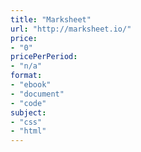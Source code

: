 ```yaml
---
title: "Marksheet"
url: "http://marksheet.io/"
price: 
- "0"
pricePerPeriod: 
- "n/a"
format: 
- "ebook"
- "document"
- "code"
subject: 
- "css"
- "html"
---
```

